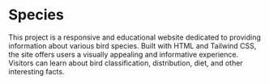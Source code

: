 # Species
This project is a responsive and educational website dedicated to providing information about various bird species. Built with HTML and Tailwind CSS, the site offers users a visually appealing and informative experience. Visitors can learn about bird classification, distribution, diet, and other interesting facts.
